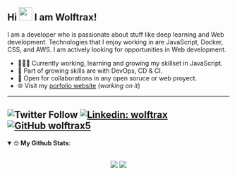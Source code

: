 ## Hi <img src="https://media.giphy.com/media/hvRJCLFzcasrR4ia7z/giphy.gif" width="30px"> I am Wolftrax!
I am a developer who is passionate about stuff like deep learning and Web development. Technologies that I enjoy working in are JavaScript, Docker, CSS, and  AWS. I am actively looking for opportunities in Web development.
- 👨🏽‍💻 Currently working, learning and growing my skillset in JavaScript.
- 🤖 Part of growing skills are with DevOps, CD & CI.
- 🤝 Open for collaborations in any open soruce or web proyect.
- 🌐 Visit my [porfolio website](https://wolftrax5.vercel.app/) (*working on it*)
---
![Twitter Follow](https://img.shields.io/twitter/follow/wolftrax05?label=wolftrax&style=social)
[![Linkedin: wolftrax](https://img.shields.io/badge/-wolftrax-blue?style=flat-square&logo=Linkedin&logoColor=white&link=https://www.linkedin.com/in/wolftrax/)](https://www.linkedin.com/in/wolftrax/)
[![GitHub wolftrax5](https://img.shields.io/github/followers/wolftrax5?label=follow&style=social)](https://github.com/wolftrax5)
---
<details open>
 <summary> 🤓 <b>My Github Stats</b>: </summary>
<br>
<p align = "center">
  <img src = "https://github-readme-stats.vercel.app/api?username=wolftrax5&show_icons=true&theme=chartreuse-dark&line_height=27&count_private=true">
  <img src = "https://github-readme-stats.vercel.app/api/top-langs/?username=wolftrax5&hide=css,java,html&theme=chartreuse-dark&count_private=true">
</p>
</details>
<br>
